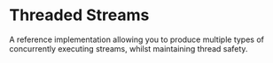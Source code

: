 # Threaded Streams

A reference implementation allowing you to produce multiple types of concurrently executing streams, whilst maintaining thread safety.